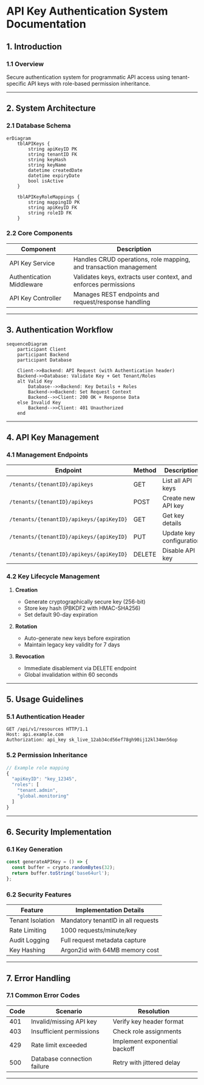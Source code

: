 # API Key Authentication System Documentation

## 1. Introduction
### 1.1 Overview
Secure authentication system for programmatic API access using tenant-specific API keys with role-based permission inheritance.

---

## 2. System Architecture
### 2.1 Database Schema
```mermaid
erDiagram
    tblAPIKeys {
        string apiKeyID PK
        string tenantID FK
        string keyHash
        string keyName
        datetime createdDate
        datetime expiryDate
        bool isActive
    }
    
    tblAPIKeyRoleMappings {
        string mappingID PK
        string apiKeyID FK
        string roleID FK
    }
```

### 2.2 Core Components
| Component                 | Description                                                                 |
|---------------------------|-----------------------------------------------------------------------------|
| API Key Service            | Handles CRUD operations, role mapping, and transaction management          |
| Authentication Middleware | Validates keys, extracts user context, and enforces permissions            |
| API Key Controller         | Manages REST endpoints and request/response handling                       |

---

## 3. Authentication Workflow
```mermaid
sequenceDiagram
    participant Client
    participant Backend
    participant Database
    
    Client->>Backend: API Request (with Authentication header)
    Backend->>Database: Validate Key + Get Tenant/Roles
    alt Valid Key
        Database-->>Backend: Key Details + Roles
        Backend->>Backend: Set Request Context
        Backend-->>Client: 200 OK + Response Data
    else Invalid Key
        Backend-->>Client: 401 Unauthorized
    end
```

---

## 4. API Key Management
### 4.1 Management Endpoints
| Endpoint                                      | Method | Description                         |
|-----------------------------------------------|--------|-------------------------------------|
| `/tenants/{tenantID}/apikeys`                 | GET    | List all API keys                   |
| `/tenants/{tenantID}/apikeys`                 | POST   | Create new API key                  |
| `/tenants/{tenantID}/apikeys/{apiKeyID}`      | GET    | Get key details                     |
| `/tenants/{tenantID}/apikeys/{apiKeyID}`      | PUT    | Update key configuration            |
| `/tenants/{tenantID}/apikeys/{apiKeyID}`      | DELETE | Disable API key                     |

### 4.2 Key Lifecycle Management
1. **Creation**
   - Generate cryptographically secure key (256-bit)
   - Store key hash (PBKDF2 with HMAC-SHA256)
   - Set default 90-day expiration

2. **Rotation**
   - Auto-generate new keys before expiration
   - Maintain legacy key validity for 7 days

3. **Revocation**
   - Immediate disablement via DELETE endpoint
   - Global invalidation within 60 seconds

---

## 5. Usage Guidelines
### 5.1 Authentication Header
```http
GET /api/v1/resources HTTP/1.1
Host: api.example.com
Authorization: api_key sk_live_12ab34cd56ef78gh90ij12kl34mn56op
```

### 5.2 Permission Inheritance
```javascript
// Example role mapping
{
  "apiKeyID": "key_12345",
  "roles": [
    "tenant.admin",
    "global.monitoring"
  ]
}
```

---

## 6. Security Implementation
### 6.1 Key Generation
```javascript
const generateAPIKey = () => {
  const buffer = crypto.randomBytes(32);
  return buffer.toString('base64url');
};
```

### 6.2 Security Features
| Feature                  | Implementation Details                     |
|--------------------------|-------------------------------------------|
| Tenant Isolation         | Mandatory tenantID in all requests        |
| Rate Limiting            | 1000 requests/minute/key                  |
| Audit Logging            | Full request metadata capture             |
| Key Hashing              | Argon2id with 64MB memory cost            |

---

## 7. Error Handling
### 7.1 Common Error Codes
| Code | Scenario                          | Resolution                         |
|------|-----------------------------------|------------------------------------|
| 401  | Invalid/missing API key           | Verify key header format           |
| 403  | Insufficient permissions          | Check role assignments             |
| 429  | Rate limit exceeded               | Implement exponential backoff      |
| 500  | Database connection failure       | Retry with jittered delay          |

---

